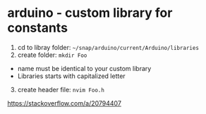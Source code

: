 # arduino - custom library for constants

1. cd to libray folder: `~/snap/arduino/current/Arduino/libraries`
2. create folder: `mkdir Foo`
  - name must be identical to your custom library
  - Libraries starts with capitalized letter
3. create header file: `nvim Foo.h`


https://stackoverflow.com/a/20794407
